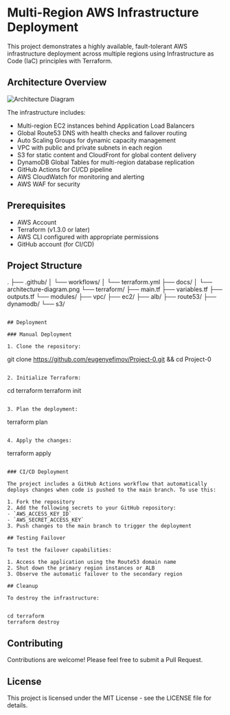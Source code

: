 # Multi-Region AWS Infrastructure Deployment

This project demonstrates a highly available, fault-tolerant AWS infrastructure deployment across multiple regions using Infrastructure as Code (IaC) principles with Terraform.

## Architecture Overview

![Architecture Diagram](docs/architecture-diagram.png)

The infrastructure includes:

- Multi-region EC2 instances behind Application Load Balancers
- Global Route53 DNS with health checks and failover routing
- Auto Scaling Groups for dynamic capacity management
- VPC with public and private subnets in each region
- S3 for static content and CloudFront for global content delivery
- DynamoDB Global Tables for multi-region database replication
- GitHub Actions for CI/CD pipeline
- AWS CloudWatch for monitoring and alerting
- AWS WAF for security

## Prerequisites

- AWS Account
- Terraform (v1.3.0 or later)
- AWS CLI configured with appropriate permissions
- GitHub account (for CI/CD)

## Project Structure
.
├── .github/
│   └── workflows/
│       └── terraform.yml
├── docs/
│   └── architecture-diagram.png
└── terraform/
├── main.tf
├── variables.tf
├── outputs.tf
└── modules/
├── vpc/
├── ec2/
├── alb/
├── route53/
├── dynamodb/
└── s3/

```

## Deployment

### Manual Deployment

1. Clone the repository:
 ```

git clone https://github.com/eugenyefimov/Project-0.git && cd Project-0

```

2. Initialize Terraform:
 ```

cd terraform
terraform init

```

3. Plan the deployment:
 ```

terraform plan

```

4. Apply the changes:
 ```

terraform apply

```

### CI/CD Deployment

The project includes a GitHub Actions workflow that automatically deploys changes when code is pushed to the main branch. To use this:

1. Fork the repository
2. Add the following secrets to your GitHub repository:
- `AWS_ACCESS_KEY_ID`
- `AWS_SECRET_ACCESS_KEY`
3. Push changes to the main branch to trigger the deployment

## Testing Failover

To test the failover capabilities:

1. Access the application using the Route53 domain name
2. Shut down the primary region instances or ALB
3. Observe the automatic failover to the secondary region

## Cleanup

To destroy the infrastructure:

 ```
```

cd terraform
terraform destroy

```

## Contributing

Contributions are welcome! Please feel free to submit a Pull Request.

## License

This project is licensed under the MIT License - see the LICENSE file for details.
 ```
```


